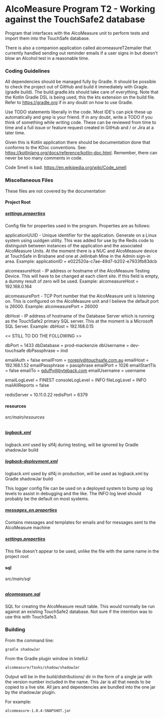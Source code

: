 # AlcoMeasure Program T2 - Working against the TouchSafe2 database

Program that interfaces with the AlcoMeasure unit to perform tests and import them into the TouchSafe database.

There is also a companion application called alcomeasureT2emailer that currently handled sending out reminder emails if
a user signs in but doesn't blow an Alcohol test in a reasonable time.

### Coding Guidelines

All dependencies should be managed fully by Gradle. It should be possible to check the project out of GitHub and
build it immediately with Gragle. (gradle build). The build.gradle.kts should take care of everything. Note that the
Kotlin Gradle DSL is being used, this the kts extension on the build file. Refer to https://gradle.org if in any doubt
on how to use Gradle.

Use TODO statements liberally in the code. Most IDE's can pick these up automatically and grep is your friend. If in
any doubt, write a TODO if you think of something while writing code. These can be reviewed from time to time and a
full issue or feature request created in GitHub and / or Jira at a later time.

Given this is Kotlin application there should be documentation done that conforms to the KDoc conventions.
See: https://kotlinlang.org/docs/reference/kotlin-doc.html. Remember, there can never be too many comments in code.

Code Smell is bad. https://en.wikipedia.org/wiki/Code_smell


### Miscellaneous Files
These files are not covered by the documentation

#### Project Root

##### [settings.properties](settings.properties)

Config file for properties used in the program. Properties are as follows:

applicationUUID - Unique identifier for the application. Generate on a Linux system using uuidgen utility. This was added
for use by the Redis code to distinguish between instances of the application and the associated AlcoMeasure Units. At
the moment there is a NUC and AlcoMeasure device at TouchSafe in Brisbane and one at Jellinbah Mine in the Admin sign-in
area. Example: applicationID = e022520a-c7ae-49d7-b202-e7933fb83dcb

alcomeasureHost - IP address or hostname of the AlcoMeasure Testing Device. This will have to be changed at each client
site. If this field is empty, a dummy result of zero will be used. Example: alcomeasureHost = 192.168.0.164
    
alcomeasurePort - TCP Port number that the AlcoMeasure unit is listening on. This is configured on the AlcoMeasure unit
and I believe the default port is 26000. Example: alcomeasurePort = 26000

dbHost - IP address of hostname of the Database Server which is running as the TouchSafe2 primary SQL server. This at
the moment is a Microsoft SQL Server. Example: dbHost = 192.168.0.15

<< STILL TO DO THE FOLLOWING >>

dbPort = 1433
dbDatabase = prod-mackenzie
dbUsername = dev-touchsafe
dbPassphrase = iind

emailAuth = false
emailFrom = noreply@touchsafe.com.au
emailHost = 192.168.1.52
emailPassphrase = passphrase
emailPort = 1026
emailStartTls = false
emailTo = gduffy@byteback.com
emailUsername = username

emailLogLevel = FINEST
consoleLogLevel = INFO
fileLogLevel = INFO
mailAllReports = false

redisServer = 10.11.0.22
redisPort = 6379

#### resources
###### src/main/resources

##### [logback.xml](src/main/resources/logback.xml)

logback.xml used by slf4j during testing, will be ignored by Gradle shadowJar build

##### [logback-deployment.xml](src/main/resources/logback-deployment.xml)

logback.xml used by slf4j in production, will be used as logback.xml by Gradle shadowJar build

This logger config file can be used on a deployed system to bump up log levels to assist in debugging and
the like. The INFO log level should probably be the default on most systems.


##### [messages_en.properties](src/main/resources/messages_en.properties)

Contains messages and templates for emails and for messages sent to the AlcoMeasure machine

##### [settings.properties](src/main/resources/settings.properties)

This file doesn't appear to be used, unlike the file with the same name in the project root

#### sql
###### src/main/sql

##### [alcomeasure.sql](src/main/sql/alcomeasure.sql)

SQL for creating the AlcoMeasure result table. This would normally be run against an existing TouchSafe2 database. Not
sure if the intention was to use this with TouchSafe3.

### Building

From the command line:

    gradle shadowJar

From the Gradle plugin window in IntelliJ:

    alcomeasure/Tasks/shadow/shadowJar

Output will be in the build/distributions/ dir in the form of a single jar with the version number included in the
name. This Jar is all that needs to be copied to a live site. All jars and dependencies are bundled into the one jar
by the shadowJar plugin.

For example:

    alcomeasure-1.0.4-SNAPSHOT.jar


 